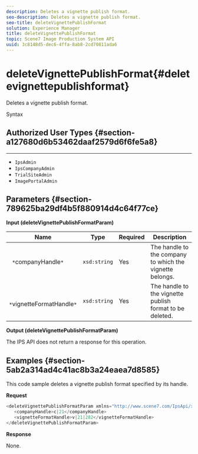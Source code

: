 ```yaml
---
description: Deletes a vignette publish format.
seo-description: Deletes a vignette publish format.
seo-title: deleteVignettePublishFormat
solution: Experience Manager
title: deleteVignettePublishFormat
topic: Scene7 Image Production System API
uuid: 3c8148d5-dec6-4ffa-8ab8-2cd70811ada6
---
```


# deleteVignettePublishFormat{#deletevignettepublishformat}

Deletes a vignette publish format.

 Syntax 

## Authorized User Types {#section-a127680d6b53462daaf2579d6f6fe5a8}

****

* `IpsAdmin` 
* `IpsCompanyAdmin` 
* `TrialSiteAdmin` 
* `ImagePortalAdmin`

## Parameters {#section-789625ba29df4b5f880914d4c64f77ce}

**Input (deleteVignettePublishFormatParam)** 

|  Name  | Type  | Required  | Description  |
|---|---|---|---|
|  ` *`companyHandle`*`  | `xsd:string`  | Yes  | The handle to the company to which the vignette belongs.  |
|  ` *`vignetteFormatHandle`*`  | `xsd:string`  | Yes  | The handle to the vignette publish format to be deleted.  |

**Output (deleteVignettePublishFormatParam)**

The IPS API does not return a response for this operation.

## Examples {#section-5ab2a314ad4c41ac8b3a24eaea7d8585}

This code sample deletes a vignette publish format specified by its handle.

**Request** 

```java
<deleteVignettePublishFormatParam xmlns="http://www.scene7.com/IpsApi/xsd/2008-01-15">
   <companyHandle>c|21</companyHandle>
   <vignetteFormatHandle>v|21|282</vignetteFormatHandle>
</deleteVignettePublishFormatParam>
```

**Response**

None. 
